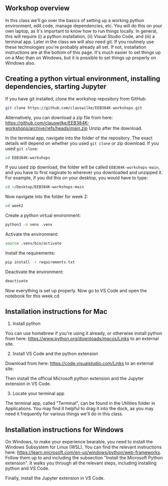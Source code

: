 ## Workshop overview

In this class we'll go over the basics of setting up a working python environment, edit code, manage dependencies, etc. You will do this on your own laptop, as it's important to know how to run things locally. In general, this will require (i) a python installation, (ii) Visual Studio Code, and (iii) a terminal app. Later in the class we will also need git. If you routinely use these technologies you're probably already all set. If not, installation instructions are at the bottom of this page. It's much easier to set things up on a Mac than on Windows, but it is possible to set things up properly on Windows also.


## Creating a python virtual environment, installing dependencies, starting Jupyter

If you have git installed, clone the workshop repository from GitHub:
```sh
git clone https://github.com/clauswilke/EEB384K-workshops.git
```
Alternatively, you can download a zip file from here: https://github.com/clauswilke/EEB384K-workshops/archive/refs/heads/main.zip
Unzip after the download.

In the terminal app, navigate into the folder of the repository. The exact details will depend on whether you used `git clone` or zip download. If you used `git clone`:
```sh
cd EEB384K-workshops
```
If you used zip download, the folder will be called `EEB384K-workshops-main`, and you have to first nagivate to wherever you downloaded and unzipped it. For example, if you did this on your desktop, you would have to type:
```sh
cd ~/Desktop/EEB384K-workshops-main
```

Now navigate into the folder for week 2:
```sh
cd week2
```

Create a python virtual environment:
```sh
python3 -m venv .venv
```

Activate the environment:
```sh
source .venv/bin/activate
```

Install the requirements:
```sh
pip install -r requirements.txt
```

Deactivate the environment:
```sh
deactivate
```

Now everything is set up properly. Now go to VS Code and open the notebook for this week.cd 


 

## Installation instructions for Mac

1. Install python

You can use homebrew if you're using it already, or otherwise install python from here: https://www.python.org/downloads/macos/Links to an external site.

2. Install VS Code and the python extension

Download from here: https://code.visualstudio.com/Links to an external site.

Then install the official Microsoft python extension and the Jupyter extension in VS Code.

3. Locate your terminal app

The terminal app, called "Terminal", can be found in the Utilities folder in Applications. You may find it helpful to drag it into the dock, as you may need it frequently for various things we'll do in this class.
 

## Installation instructions for Windows

On Windows, to make your experience bearable, you need to install the Windows Subsystem for Linux (WSL). You can find the relevant instructions here: https://learn.microsoft.com/en-us/windows/python/web-frameworks. Follow them up to and including the subsection "Install the Microsoft Python extension". It walks you through all the relevant steps, including installing python and VS Code.

Finally, install the Jupyter extension in VS Code.

 